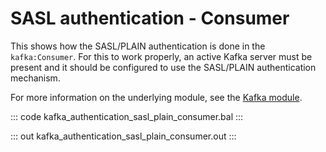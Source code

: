 # SASL authentication - Consumer

This shows how the SASL/PLAIN authentication is done in the `kafka:Consumer`. For this to work properly, an active Kafka server must be present and it should be configured to use the SASL/PLAIN authentication mechanism.

For more information on the underlying module, see the [Kafka module](https://lib.ballerina.io/ballerinax/kafka/latest).

::: code kafka_authentication_sasl_plain_consumer.bal :::

::: out kafka_authentication_sasl_plain_consumer.out :::
